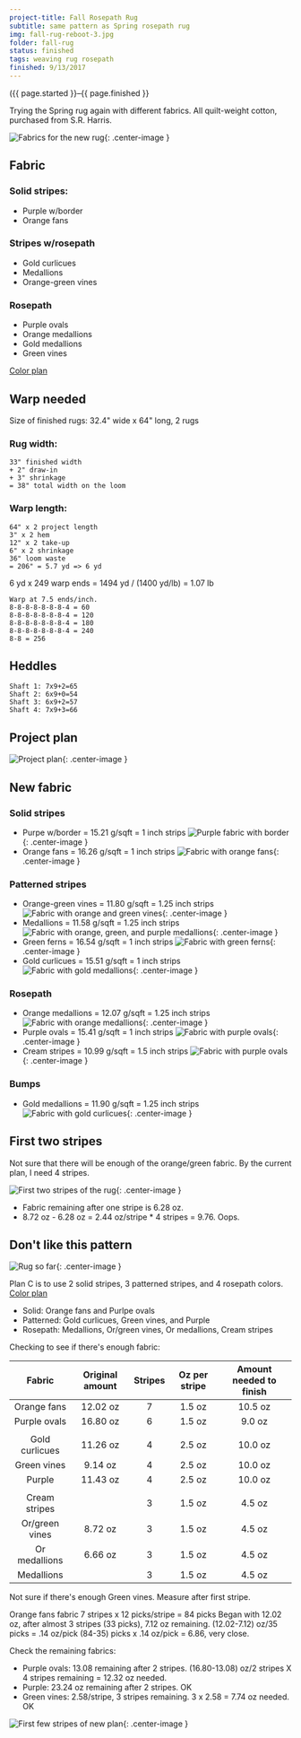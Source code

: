 ```yaml
---
project-title: Fall Rosepath Rug
subtitle: same pattern as Spring rosepath rug
img: fall-rug-reboot-3.jpg
folder: fall-rug
status: finished
tags: weaving rug rosepath
finished: 9/13/2017
---
```

<p class="center">({{ page.started }}–{{ page.finished }}</p>

Trying the Spring rug again with different fabrics. All quilt-weight cotton, purchased from S.R. Harris.

![Fabrics for the new rug](fall-rug-fabric.jpg){: .center-image }

## Fabric

### Solid stripes:
* Purple w/border
* Orange fans

### Stripes w/rosepath
* Gold curlicues
* Medallions
* Orange-green vines

### Rosepath
* Purple ovals
* Orange medallions
* Gold medallions
* Green vines

<a href="http://lynness.github.io/assets/other-pages/spring-rug/rug-plan-reboot2.htm">Color plan</a>

## Warp needed
Size of finished rugs: 32.4" wide x 64" long, 2 rugs

### Rug width:

```
33" finished width
+ 2" draw-in
+ 3" shrinkage
= 38" total width on the loom
```

### Warp length:

```
64" x 2 project length
3" x 2 hem
12" x 2 take-up
6" x 2 shrinkage
36" loom waste
= 206" = 5.7 yd => 6 yd
```

6 yd x 249 warp ends = 1494 yd / (1400 yd/lb) = 1.07 lb

```
Warp at 7.5 ends/inch.
8-8-8-8-8-8-8-4 = 60
8-8-8-8-8-8-8-4 = 120
8-8-8-8-8-8-8-4 = 180
8-8-8-8-8-8-8-4 = 240
8-8 = 256
```

## Heddles

```
Shaft 1: 7x9+2=65
Shaft 2: 6x9+0=54
Shaft 3: 6x9+2=57
Shaft 4: 7x9+3=66
```

## Project plan
![Project plan](fall-rug-project-plan.jpg){: .center-image }

## New fabric

### Solid stripes
* Purpe w/border = 15.21 g/sqft = 1 inch strips
![Purple fabric with border](fall-rug-purple-wborder.jpg){: .center-image }<br />
* Orange fans = 16.26 g/sqft = 1 inch strips
![Fabric with orange fans](fall-rug-orange-fans.jpg){: .center-image }<br />

### Patterned stripes
* Orange-green vines = 11.80 g/sqft = 1.25 inch strips
![Fabric with orange and green vines](fall-rug-orange-green-vines.jpg){: .center-image }<br />
* Medallions = 11.58 g/sqft = 1.25 inch strips
![Fabric with orange, green, and purple medallions](fall-rug-medallions.jpg){: .center-image }<br />
* Green ferns = 16.54 g/sqft = 1 inch strips
![Fabric with green ferns](fall-rug-green-ferns.jpg){: .center-image }<br />
* Gold curlicues = 15.51 g/sqft = 1 inch strips
![Fabric with gold medallions](fall-rug-gold-curlicues.jpg){: .center-image }<br />
	
### Rosepath
* Orange medallions = 12.07 g/sqft = 1.25 inch strips
![Fabric with orange medallions](fall-rug-orange-medallions.jpg){: .center-image }<br />
* Purple ovals = 15.41 g/sqft = 1 inch strips
![Fabric with purple ovals](fall-rug-purple-ovals.jpg){: .center-image }<br />
* Cream stripes = 10.99 g/sqft = 1.5 inch strips
![Fabric with purple ovals](fall-rug-cream-stripes.jpg){: .center-image }<br />

### Bumps
* Gold medallions = 11.90 g/sqft = 1.25 inch strips
![Fabric with gold curlicues](fall-rug-gold-medallions.jpg){: .center-image }<br />

## First two stripes
Not sure that there will be enough of the orange/green fabric. By the current plan, I need 4 stripes.

![First two stripes of the rug](fall-rug-reboot-2.jpg){: .center-image }

* Fabric remaining after one stripe is 6.28 oz.
* 8.72 oz - 6.28 oz = 2.44 oz/stripe * 4 stripes = 9.76. Oops.

## Don't like this pattern

![Rug so far](fall-rug-dont-like.jpg){: .center-image }

Plan C is to use 2 solid stripes, 3 patterned stripes, and 4 rosepath colors.
<a href="http://lynness.github.io/assets/other-pages/spring-rug/rug-plan-reboot3.htm">Color plan</a>

* Solid: Orange fans and Purlpe ovals
* Patterned: Gold curlicues, Green vines, and Purple
* Rosepath: Medallions, Or/green vines, Or medallions, Cream stripes

Checking to see if there's enough fabric:

|     Fabric     | Original amount | Stripes |  Oz per stripe | Amount needed to finish |
|:--------------:|:---------------:|:-------:|:-------------:|:-----------------------:|
| Orange fans    | 12.02 oz        |    7    | 1.5 oz        | 10.5 oz                 |
| Purple ovals   | 16.80 oz        |    6    | 1.5 oz        | 9.0 oz                  |
|                |                 |         |               |                         |
| Gold curlicues | 11.26 oz        |    4    | 2.5 oz        | 10.0  oz                |
| Green vines    | 9.14 oz         |    4    | 2.5 oz        | 10.0  oz                |
| Purple         | 11.43 oz        |    4    | 2.5 oz        | 10.0  oz                |
|                |                 |         |               |                         |
| Cream stripes  |                 |    3    | 1.5 oz        | 4.5 oz                  |
| Or/green vines | 8.72 oz         |    3    | 1.5 oz        | 4.5 oz                  |
| Or medallions  | 6.66 oz         |    3    | 1.5 oz        | 4.5 oz                  |
| Medallions     |                 |    3    | 1.5 oz        | 4.5 oz                  |

Not sure if there's enough Green vines. Measure after first stripe.


Orange fans fabric
7 stripes x 12 picks/stripe = 84 picks
Began with 12.02 oz, after almost 3 stripes (33 picks), 7.12 oz remaining.
(12.02-7.12) oz/35 picks = .14 oz/pick
(84-35) picks x .14 oz/pick = 6.86, very close.

Check the remaining fabrics:

* Purple ovals: 13.08 remaining after 2 stripes. (16.80-13.08) oz/2 stripes X 4 stripes remaining = 12.32 oz needed.
* Purple: 23.24 oz remaining after 2 stripes. OK
* Green vines: 2.58/stripe, 3 stripes remaining. 3 x 2.58 = 7.74 oz needed. OK

![First few stripes of new plan](fall-rug-reboot-3.jpg){: .center-image }
